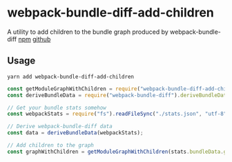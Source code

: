 # webpack-bundle-diff-add-children

A utility to add children to the bundle graph produced by webpack-bundle-diff
[npm](https://www.npmjs.com/package/webpack-bundle-diff) [github](https://github.com/smikula/webpack-bundle-diff)

## Usage

`yarn add webpack-bundle-diff-add-children`

```js
const getModuleGraphWithChildren = require("webpack-bundle-diff-add-children");
const deriveBundleData = require("webpack-bundle-diff").deriveBundleData;

// Get your bundle stats somehow
const webpackStats = require("fs").readFileSync("./stats.json", "utf-8");

// Derive webpack-bundle-diff data
const data = deriveBundleData(webpackStats);

// Add children to the graph
const graphWithChildren = getModuleGraphWithChildren(stats.bundleData.graph);
```
